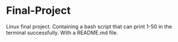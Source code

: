 # Final-Project
Linux final project. Containing a bash script that can print 1-50 in the terminal successfully. With a README.md file.
